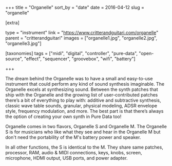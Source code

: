 +++
title = "Organelle"
sort_by = "date"
date = 2016-04-12
slug = "organelle"

[extra]

type = "instrument"
link = "https://www.critterandguitari.com/organelle"
parent = "critterandguitari"
images = ["organelle1.jpg", "organelle2.jpg", "organelle3.jpg"]

[taxonomies]
tags = ["midi", "digital", "controller", "pure-data", "open-source", "effect", "sequencer", "groovebox", "wifi", "battery"]

+++

The dream behind the Organelle was to have a small and easy-to-use instrument that could perform any kind of sound synthesis imaginable. The Organelle excels at synthesizing sound. Between the synth patches that ship with the Organelle and the growing list of user-contributed patches there’s a bit of everything to play with: additive and subtractive synthesis, classic wave table sounds, granular, physical modeling, ADSR envelope style, frequency modulation, and more. The best part is that there’s always the option of creating your own synth in Pure Data too!

Organelle comes in two flavors, Organelle S and Organelle M. The Organelle S is for musicians who like what they see and hear in the Organelle M but don't need the portability of the M's battery power and speaker.

In all other functions, the S is identical to the M. They share same patches, processor, RAM, audio & MIDI connections, keys, knobs, screen, microphone, HDMI output, USB ports, and power adapter.
